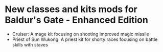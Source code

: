 # New classes and kits mods for Baldur's Gate - Enhanced Edition

- Cruiser: A mage kit focusing on shooting improved magic missile
- Priest of Sun Wukong: A priest kit for shorty races focusing on battle skills with staves


